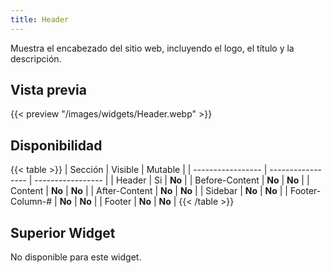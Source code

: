 ```yaml
---
title: Header
---
```


Muestra el encabezado del sitio web, incluyendo el logo, el título y la descripción.

## Vista previa

{{< preview "/images/widgets/Header.webp" >}}

## Disponibilidad

{{< table >}}
| Sección           | Visible           | Mutable           |
| ----------------- | ----------------- | ----------------- |
| Header            | Si                | **No**            |
| Before-Content    | **No**            | **No**            |
| Content           | **No**            | **No**            |
| After-Content     | **No**            | **No**            |
| Sidebar           | **No**            | **No**            |
| Footer-Column-#   | **No**            | **No**            |
| Footer            | **No**            | **No**            |
{{< /table >}}

## Superior Widget

No disponible para este widget.
